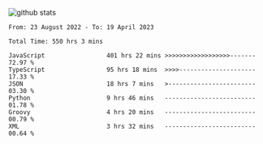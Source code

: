 
![github stats](https://github-readme-stats.vercel.app/api?username=realmahd1&show_icons=true&theme=codeSTACKr&hide_rank=true&count_private=true)

<!--START_SECTION:waka-->

```text
From: 23 August 2022 - To: 19 April 2023

Total Time: 550 hrs 3 mins

JavaScript                 401 hrs 22 mins >>>>>>>>>>>>>>>>>>-------   72.97 %
TypeScript                 95 hrs 18 mins  >>>>---------------------   17.33 %
JSON                       18 hrs 7 mins   >------------------------   03.30 %
Python                     9 hrs 46 mins   -------------------------   01.78 %
Groovy                     4 hrs 20 mins   -------------------------   00.79 %
XML                        3 hrs 32 mins   -------------------------   00.64 %
```

<!--END_SECTION:waka-->
